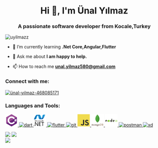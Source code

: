 <h1 align="center">Hi 👋, I'm Ünal Yılmaz</h1>
<h3 align="center">A passionate software developer from Kocale,Turkey</h3>

<p align="left"> <img src="https://komarev.com/ghpvc/?username=uyilmazz&label=Profile%20views&color=0e75b6&style=flat" alt="uyilmazz" /> </p>

- 🌱 I’m currently learning **.Net Core,Angular,Flutter**

- 💬 Ask me about **I am happy to help.**

- 📫 How to reach me **unal.yilmaz580@gmail.com**

<h3 align="left">Connect with me:</h3>
<p align="left">
<a href="https://linkedin.com/in/ünal-yılmaz-468085171" target="blank"><img align="center" src="https://raw.githubusercontent.com/rahuldkjain/github-profile-readme-generator/master/src/images/icons/Social/linked-in-alt.svg" alt="ünal-yılmaz-468085171" height="30" width="40" /></a>
</p>


<h3 align="left">Languages and Tools:</h3>
<p align="left"> <a href="https://www.w3schools.com/cs/" target="_blank" rel="noreferrer"> <img src="https://raw.githubusercontent.com/devicons/devicon/master/icons/csharp/csharp-original.svg" alt="csharp" width="40" height="40"/> </a> <a href="https://dart.dev" target="_blank" rel="noreferrer"> <img src="https://www.vectorlogo.zone/logos/dartlang/dartlang-icon.svg" alt="dart" width="40" height="40"/> </a> <a href="https://dotnet.microsoft.com/" target="_blank" rel="noreferrer"> <img src="https://raw.githubusercontent.com/devicons/devicon/master/icons/dot-net/dot-net-original-wordmark.svg" alt="dotnet" width="40" height="40"/> </a> <a href="https://flutter.dev" target="_blank" rel="noreferrer"> <img src="https://www.vectorlogo.zone/logos/flutterio/flutterio-icon.svg" alt="flutter" width="40" height="40"/> </a> <a href="https://git-scm.com/" target="_blank" rel="noreferrer"> <img src="https://www.vectorlogo.zone/logos/git-scm/git-scm-icon.svg" alt="git" width="40" height="40"/> </a> <a href="https://developer.mozilla.org/en-US/docs/Web/JavaScript" target="_blank" rel="noreferrer"> <img src="https://raw.githubusercontent.com/devicons/devicon/master/icons/javascript/javascript-original.svg" alt="javascript" width="40" height="40"/> </a> <a href="https://www.mongodb.com/" target="_blank" rel="noreferrer"> <img src="https://raw.githubusercontent.com/devicons/devicon/master/icons/mongodb/mongodb-original-wordmark.svg" alt="mongodb" width="40" height="40"/> </a> <a href="https://nodejs.org" target="_blank" rel="noreferrer"> <img src="https://raw.githubusercontent.com/devicons/devicon/master/icons/nodejs/nodejs-original-wordmark.svg" alt="nodejs" width="40" height="40"/> </a> <a href="https://postman.com" target="_blank" rel="noreferrer"> <img src="https://www.vectorlogo.zone/logos/getpostman/getpostman-icon.svg" alt="postman" width="40" height="40"/> </a> <a href="https://www.adobe.com/products/xd.html" target="_blank" rel="noreferrer"> <img src="https://cdn.worldvectorlogo.com/logos/adobe-xd.svg" alt="xd" width="40" height="40"/> </a> </p>

![](https://github-readme-stats.vercel.app/api?username=uyilmazz&theme=dark&hide_border=false&include_all_commits=false&count_private=false)
![](https://github-readme-streak-stats.herokuapp.com/?user=uyilmazz&theme=dark&hide_border=false)<br/>
![](https://github-readme-stats.vercel.app/api/top-langs/?username=uyilmazz&theme=dark&hide_border=false&include_all_commits=false&count_private=false&layout=compact)

